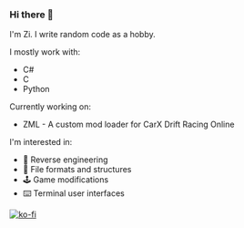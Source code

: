 ### Hi there 👋

I'm Zi. I write random code as a hobby.

I mostly work with:
* C#
* C
* Python

Currently working on:
* ZML - A custom mod loader for CarX Drift Racing Online

I'm interested in:
* :arrows_counterclockwise: Reverse engineering
* :page_facing_up: File formats and structures
* :joystick: Game modifications
* :keyboard: Terminal user interfaces

[![ko-fi](https://ko-fi.com/img/githubbutton_sm.svg)](https://ko-fi.com/C0C7JHJ1T)
